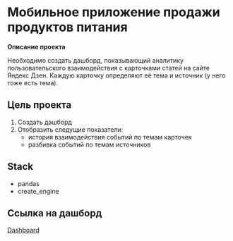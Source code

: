 # Мобильное приложение продажи продуктов питания

**Описание проекта**

Необходимо создать дашборд, показывающий аналитику пользовательского взаимодействия с карточками статей на сайте Яндекс Дзен. Каждую карточку определяют её тема и источник (у него тоже есть тема).

**Цель проекта**
---
1. Создать дашборд
2. Отобразить следущие показатели:
    - история взаимодействия событий по темам карточек
    - разбивка событий по темам источников

**Stack**
---
- pandas
- create_engine

**Ссылка на дашборд**
---
[Dashboard](https://public.tableau.com/app/profile/damir2910/viz/da_49_DS_Yandex_Dzen/_?publish=yes)